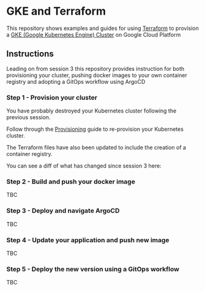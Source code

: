 # GKE and Terraform

This repository shows examples and guides for using [Terraform](https://terraform.io) to provision a [GKE (Google Kubernetes Engine) Cluster](https://cloud.google.com/kubernetes-engine) on Google Cloud Platform

## Instructions

Leading on from session 3 this repository provides instruction for both provisioning your cluster, pushing docker images to your own container registry and adopting a GitOps workflow using ArgoCD

### Step 1 - Provision your cluster

You have probably destroyed your Kubernetes cluster following the previous session. 

Follow through the [Provisioning](./docs/PROVISIONING.md) guide to re-provision your Kubernetes cluster.

The Terraform files have also been updated to include the creation of a container registry.

You can see a diff of what has changed since session 3 here:


### Step 2 - Build and push your docker image

TBC

### Step 3 - Deploy and navigate ArgoCD

TBC

### Step 4 - Update your application and push new image

TBC

### Step 5 - Deploy the new version using a GitOps workflow

TBC
